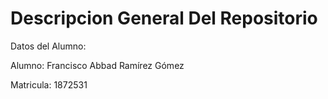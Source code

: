 # Descripcion General Del Repositorio 

Datos del Alumno:

Alumno: Francisco Abbad Ramírez Gómez

Matricula: 1872531

